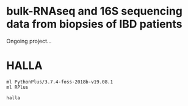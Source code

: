 # bulk-RNAseq and 16S sequencing data from biopsies of IBD patients

Ongoing project...


# HALLA
```
ml PythonPlus/3.7.4-foss-2018b-v19.08.1
ml RPlus

halla
```
